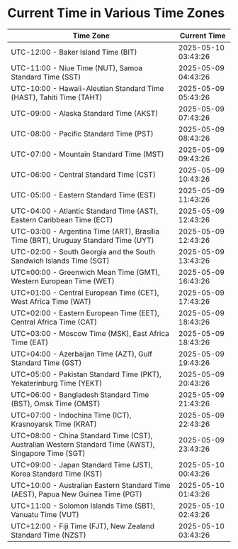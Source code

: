 # Current Time in Various Time Zones

| Time Zone | Current Time |
|-----------|--------------|
| UTC-12:00 - Baker Island Time (BIT) | 2025-05-10 03:43:26 |
| UTC-11:00 - Niue Time (NUT), Samoa Standard Time (SST) | 2025-05-09 04:43:26 |
| UTC-10:00 - Hawaii-Aleutian Standard Time (HAST), Tahiti Time (TAHT) | 2025-05-09 05:43:26 |
| UTC-09:00 - Alaska Standard Time (AKST) | 2025-05-09 07:43:26 |
| UTC-08:00 - Pacific Standard Time (PST) | 2025-05-09 08:43:26 |
| UTC-07:00 - Mountain Standard Time (MST) | 2025-05-09 09:43:26 |
| UTC-06:00 - Central Standard Time (CST) | 2025-05-09 10:43:26 |
| UTC-05:00 - Eastern Standard Time (EST) | 2025-05-09 11:43:26 |
| UTC-04:00 - Atlantic Standard Time (AST), Eastern Caribbean Time (ECT) | 2025-05-09 12:43:26 |
| UTC-03:00 - Argentina Time (ART), Brasília Time (BRT), Uruguay Standard Time (UYT) | 2025-05-09 12:43:26 |
| UTC-02:00 - South Georgia and the South Sandwich Islands Time (SGT) | 2025-05-09 13:43:26 |
| UTC±00:00 - Greenwich Mean Time (GMT), Western European Time (WET) | 2025-05-09 16:43:26 |
| UTC+01:00 - Central European Time (CET), West Africa Time (WAT) | 2025-05-09 17:43:26 |
| UTC+02:00 - Eastern European Time (EET), Central Africa Time (CAT) | 2025-05-09 18:43:26 |
| UTC+03:00 - Moscow Time (MSK), East Africa Time (EAT) | 2025-05-09 18:43:26 |
| UTC+04:00 - Azerbaijan Time (AZT), Gulf Standard Time (GST) | 2025-05-09 19:43:26 |
| UTC+05:00 - Pakistan Standard Time (PKT), Yekaterinburg Time (YEKT) | 2025-05-09 20:43:26 |
| UTC+06:00 - Bangladesh Standard Time (BST), Omsk Time (OMST) | 2025-05-09 21:43:26 |
| UTC+07:00 - Indochina Time (ICT), Krasnoyarsk Time (KRAT) | 2025-05-09 22:43:26 |
| UTC+08:00 - China Standard Time (CST), Australian Western Standard Time (AWST), Singapore Time (SGT) | 2025-05-09 23:43:26 |
| UTC+09:00 - Japan Standard Time (JST), Korea Standard Time (KST) | 2025-05-10 00:43:26 |
| UTC+10:00 - Australian Eastern Standard Time (AEST), Papua New Guinea Time (PGT) | 2025-05-10 01:43:26 |
| UTC+11:00 - Solomon Islands Time (SBT), Vanuatu Time (VUT) | 2025-05-10 02:43:26 |
| UTC+12:00 - Fiji Time (FJT), New Zealand Standard Time (NZST) | 2025-05-10 03:43:26 |
